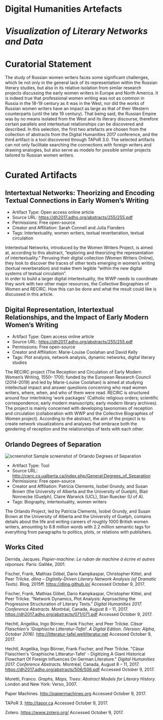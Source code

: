 # Digital Humanities Artefacts

# *Visualization of Literary Networks and Data*

# Curatorial Statement

The study of Russian women writers faces some significant challenges, which lie not only in the general lack of its representation within the Russian literary studies, but also in its relative isolation from similar research projects discussing the early women writers in Europe and North America. It is indeed true that professional women writing was not as common in Russia in the 18-19 century as it was in the West, nor did the works of Russian women writers have an impact as large as that of their Western counterparts (until the late 19 century). That being said, the Russian Empire was by no means isolated from the West and its literary discourse, therefore certain parallels and intertextual relationships can be discovered and described. 
In this selection, the first two artefacts are chosen from the collection of abstracts from the Digital Humanities 2017 conference, and the third artifact is a tool discovered through TAPoR 3.0. The selected artifacts can not only facilitate searching the connections with foreign writers and drawing analogies, but also serve as models for possible similar projects tailored to Russian women writers.
  

# Curated Artifacts

## Intertextual Networks: Theorizing and Encoding Textual Connections in Early Women’s Writing

* Artifact Type: Open access online article
* Source URL: https://dh2017.adho.org/abstracts/255/255.pdf
* Permissions: Free open-source
* Creator and Affiliation: Sarah Connell and Julia Flanders
* Tags: Intertextuality, women writers, textual reverberation, textual circulation

Intertextual Networks, introduced by the Women Writers Project, is aimed at, according to this abstract, “exploring and theorizing the representation of intertextuality.” Perusing their digital collection (Women Writers Online), they look to discover the traces of other texts emerging in women’s writing (textual reverberation) and make them legible “within the new digital systems of textual circulation”.  
In order to build a larger digital intertextuality, the WWP needs to coordinate they work with two other major resources, the Collective Biographies of Women and RECIRC. How this can be done and what the result could like is discussed in this article.  

## Digital Representation, Intertextual Relationships, and the Impact of Early Modern Women’s Writing


* Artifact Type: Open access online article
* Source URL: https://dh2017.adho.org/abstracts/255/255.pdf
* Permissions: Free open-source
* Creator and Affiliation: Marie-Louise Coolahan and David Kelly
* Tags: Plot analysis, network analysis, dynamic networks, digital literary studies

The RECIRC project (The Reception and Circulation of Early Modern Women’s Writing, 1550– 1700; funded by the European Research Council (2014–2019) and led by Marie-Louise Coolahan) is aimed at studying intellectual impact and answer questions concerning who read women writers, where, when, and who of them were read.  RECIRC is structured around four interlinking ‘work packages’ (Catholic religious orders; scientific correspondence; early modern manuscripts; early modern library archives).
The project is mainly concerned with developing taxonomies of reception and circulation (collaboration with WWP and the Collective Biographies of Women project).  According to the abstract, the aim of the project is to create network visualizations and analyses that embrace both the gendering of reception and the relationships of texts with each other. 
 

## Orlando Degrees of Separation 

![screenshot](https://raw.githubusercontent.com/klahn/digitalhumanities/master/paper_machines_banner.JPG)
Sample screenshot of Orlando Degrees of Separation


* Artifact Type: Tool
* Source URL: http://cwrc.cs.ualberta.ca/index.php/General:Degrees_of_Separation
* Permissions: Free open-source
* Creator and Affiliation: Patricia Clements, Isobel Grundy, and Susan Brown (the University of Alberta and the University of Guelph), Blair Nonnecke (Guelph), Claire Warwick (UCL), Stan Ruecker (U of A).
* Tags: Biography, intertextuality, women writers

The Orlando Project, led by Patricia Clements, Isobel Grundy, and Susan Brown at the University of Alberta and the University of Guelph, contains details about the life and writing careers of roughly 1000 British women writers, amounting to 6.8 million words with 2.2 million semantic tags for everything from paragraphs to politics, plots, or relations with publishers.  

## Works Cited 

Derrida, Jacques. *Papier-machine: Le ruban de machine à écrire et autres réponses.* Paris: Galilée, 2001.

Fischer,	Frank,	Mathias Göbel,	Dario Kampkaspar,	Christopher Kittel, and Peer Trilcke. *dlina	– Digitally-Driven Literary Network Analysis	 (of	 Dramatic	 Texts).* Blog, 2015ff. https://dlina.github.io/	Accessed October 9, 2017.

Fischer, Frank, Mathias Göbel, Dario Kampkaspar, Christopher Kittel, and Peer Trilcke. "Network Dynamics, Plot Analysis: Approaching the Progressive Structuration of Literary Texts." *Digital Humanities 2017. Conference Abstracts.* Montréal, Canada, August 8 – 11, 2017. https://dh2017.adho.org/abstracts/071/071.pdf Accessed October 9, 2017.

Hechtl, Angelika, Ingo Börner, Frank Fischer, and Peer Trilcke. *Cäsar Flaischlen's 'Graphische Litteratur-Tafel'. A Digital Edition. (Version: Alpha, October 2016).* http://litteratur-tafel.weltliteratur.net Accessed October 9, 2017.

Hechtl, Angelika, Ingo Börner, Frank Fischer, and Peer Trilcke. "Cäsar Flaischlen's 'Graphische Litteratur-Tafel' - Digitizing A Giant Historical Flowchart Of Foreign Influences On German Literature." *Digital Humanities 2017. Conference Abstracts.* Montréal, Canada, August 8 – 11, 2017. https://dh2017.adho.org/abstracts/506/506.pdf Accessed October 9, 2017.

Moretti, Franco. *Graphs, Maps, Trees: Abstract Models for Literary History.* London and New York: Verso, 2007.

Paper Machines. http://papermachines.org Accessed October 9, 2017.

TAPoR 3. http://tapor.ca Accessed October 9, 2017.

Zotero. https://www.zotero.org/ Accessed October 9, 2017.

